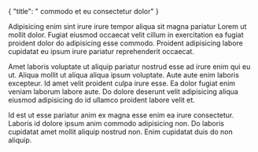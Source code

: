 {
  "title": " commodo et eu consectetur dolor"
}

Adipisicing enim sint irure irure tempor aliqua sit magna pariatur Lorem ut mollit dolor. Fugiat eiusmod occaecat velit cillum in exercitation ea fugiat proident dolor do adipisicing esse commodo. Proident adipisicing labore cupidatat eu ipsum irure pariatur reprehenderit occaecat.

Amet laboris voluptate ut aliquip pariatur nostrud esse ad irure enim qui eu ut. Aliqua mollit ut aliqua aliqua ipsum voluptate. Aute aute enim laboris excepteur. Id amet velit proident culpa irure esse. Ea dolor fugiat enim veniam laborum labore aute. Do dolore deserunt velit adipisicing aliqua eiusmod adipisicing do id ullamco proident labore velit et.

Id est ut esse pariatur anim ex magna esse enim ea irure consectetur. Laboris id dolore ipsum anim commodo adipisicing non. Do laboris cupidatat amet mollit aliquip nostrud non. Enim cupidatat duis do non aliquip.